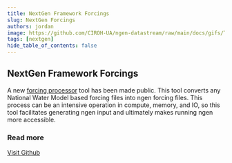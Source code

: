 ```yaml
---
title: NextGen Framework Forcings
slug: NextGen Forcings
authors: jordan
image: https://github.com/CIROH-UA/ngen-datastream/raw/main/docs/gifs/T2D_2_TMP_2maboveground_cali.gif
tags: [nextgen]
hide_table_of_contents: false
---
```


## NextGen Framework Forcings

A new [forcing processor](https://github.com/CIROH-UA/ngen-datastream/tree/main/forcingprocessor) tool has been made public. This tool converts any National Water Model based forcing files into ngen forcing files. This process can be an intensive operation in compute, memory, and IO, so this tool facilitates generating ngen input and ultimately makes running ngen more accessible.

<!-- truncate -->

### Read more

[Visit Github](https://github.com/CIROH-UA/ngen-datastream/tree/main/forcingprocessor)
